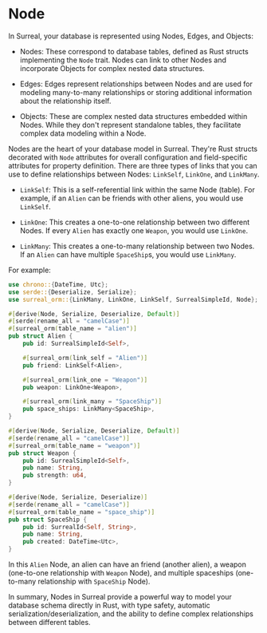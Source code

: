 # Node

In Surreal, your database is represented using Nodes, Edges, and Objects:

- Nodes: These correspond to database tables, defined as Rust structs
  implementing the `Node` trait. Nodes can link to other Nodes and incorporate
  Objects for complex nested data structures.

- Edges: Edges represent relationships between Nodes and are used for modeling
  many-to-many relationships or storing additional information about the
  relationship itself.

- Objects: These are complex nested data structures embedded within Nodes. While
  they don't represent standalone tables, they facilitate complex data modeling
  within a Node.

Nodes are the heart of your database model in Surreal. They're Rust structs
decorated with `Node` attributes for overall configuration and field-specific
attributes for property definition. There are three types of links that you can
use to define relationships between Nodes: `LinkSelf`, `LinkOne`, and
`LinkMany`.

- `LinkSelf`: This is a self-referential link within the same Node (table). For
  example, if an `Alien` can be friends with other aliens, you would use
  `LinkSelf`.

- `LinkOne`: This creates a one-to-one relationship between two different Nodes.
  If every `Alien` has exactly one `Weapon`, you would use `LinkOne`.

- `LinkMany`: This creates a one-to-many relationship between two Nodes. If an
  `Alien` can have multiple `SpaceShip`s, you would use `LinkMany`.

For example:

```rust
use chrono::{DateTime, Utc};
use serde::{Deserialize, Serialize};
use surreal_orm::{LinkMany, LinkOne, LinkSelf, SurrealSimpleId, Node};

#[derive(Node, Serialize, Deserialize, Default)]
#[serde(rename_all = "camelCase")]
#[surreal_orm(table_name = "alien")]
pub struct Alien {
    pub id: SurrealSimpleId<Self>,

    #[surreal_orm(link_self = "Alien")]
    pub friend: LinkSelf<Alien>,

    #[surreal_orm(link_one = "Weapon")]
    pub weapon: LinkOne<Weapon>,

    #[surreal_orm(link_many = "SpaceShip")]
    pub space_ships: LinkMany<SpaceShip>,
}

#[derive(Node, Serialize, Deserialize, Default)]
#[serde(rename_all = "camelCase")]
#[surreal_orm(table_name = "weapon")]
pub struct Weapon {
    pub id: SurrealSimpleId<Self>,
    pub name: String,
    pub strength: u64,
}

#[derive(Node, Serialize, Deserialize)]
#[serde(rename_all = "camelCase")]
#[surreal_orm(table_name = "space_ship")]
pub struct SpaceShip {
    pub id: SurrealId<Self, String>,
    pub name: String,
    pub created: DateTime<Utc>,
}
```

In this `Alien` Node, an alien can have an friend (another alien), a weapon
(one-to-one relationship with `Weapon` Node), and multiple spaceships
(one-to-many relationship with `SpaceShip` Node).

In summary, Nodes in Surreal provide a powerful way to model your database
schema directly in Rust, with type safety, automatic
serialization/deserialization, and the ability to define complex relationships
between different tables.
